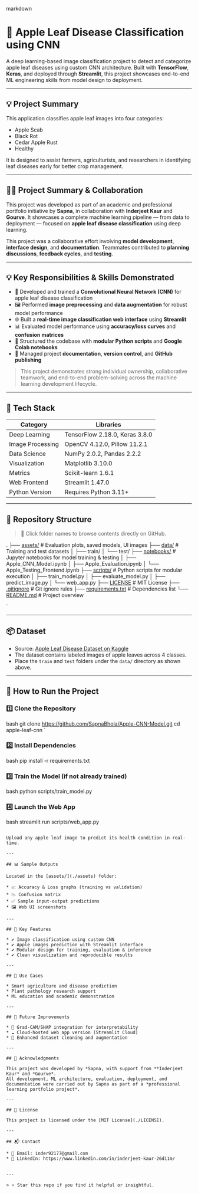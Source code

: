 markdown
# 🍎 Apple Leaf Disease Classification using CNN

A deep learning-based image classification project to detect and categorize apple leaf diseases using custom CNN architecture. Built with **TensorFlow**, **Keras**, and deployed through **Streamlit**, this project showcases end-to-end ML engineering skills from model design to deployment.

---

## 💡 Project Summary

This application classifies apple leaf images into four categories:

- Apple Scab
- Black Rot
- Cedar Apple Rust
- Healthy

It is designed to assist farmers, agriculturists, and researchers in identifying leaf diseases early for better crop management.

---

## 👩‍💻 Project Summary & Collaboration

This project was developed as part of an academic and professional portfolio initiative by **Sapna**, in collaboration with **Inderjeet Kaur** and **Gourve**. It showcases a complete machine learning pipeline — from data to deployment — focused on **apple leaf disease classification** using deep learning.

This project was a collaborative effort involving **model development**, **interface design**, and **documentation**. Teammates contributed to **planning discussions**, **feedback cycles**, and **testing**.

---

## 💡 Key Responsibilities & Skills Demonstrated

- 🧠 Developed and trained a **Convolutional Neural Network (CNN)** for apple leaf disease classification  
- 🖼️ Performed **image preprocessing** and **data augmentation** for robust model performance  
- 🌐 Built a **real-time image classification web interface** using **Streamlit**  
- 📊 Evaluated model performance using **accuracy/loss curves** and **confusion matrices**  
- 🧱 Structured the codebase with **modular Python scripts** and **Google Colab notebooks**  
- 📝 Managed project **documentation**, **version control**, and **GitHub publishing**

> This project demonstrates strong individual ownership, collaborative teamwork, and end-to-end problem-solving across the machine learning development lifecycle.

---
## 🧠 Tech Stack

| Category             | Libraries                              |
|----------------------|----------------------------------------|
| Deep Learning        | TensorFlow 2.18.0, Keras 3.8.0          |
| Image Processing     | OpenCV 4.12.0, Pillow 11.2.1            |
| Data Science         | NumPy 2.0.2, Pandas 2.2.2               |
| Visualization        | Matplotlib 3.10.0                       |
| Metrics              | Scikit-learn 1.6.1                      |
| Web Frontend         | Streamlit 1.47.0                        |
| Python Version       | Requires Python 3.11+                   |

---

## 📁 Repository Structure

> 🔗 Click folder names to browse contents directly on GitHub.



.
├── [assets/](./assets)                   # Evaluation plots, saved models, UI images
├── [data/](./data)                       # Training and test datasets
│   ├── train/
│   └── test/
├── [notebooks/](./notebooks)            # Jupyter notebooks for model training & testing
│   ├── Apple\_CNN\_Model.ipynb
│   ├── Apple\_Evaluation.ipynb
│   └── Apple\_Testing\_Frontend.ipynb
├── [scripts/](./scripts)                # Python scripts for modular execution
│   ├── train\_model.py
│   ├── evaluate\_model.py
│   ├── predict\_image.py
│   └── web\_app.py
├── [LICENSE](./LICENSE)                 # MIT License
├── [.gitignore](./.gitignore)           # Git ignore rules
├── [requirements.txt](./requirements.txt) # Dependencies list
└── [README.md](./README.md)             # Project overview

`

---

## 📦 Dataset

- Source: [Apple Leaf Disease Dataset on Kaggle](https://www.kaggle.com/datasets/ludehsar/apple-disease-dataset)
- The dataset contains labeled images of apple leaves across 4 classes.
- Place the `train` and `test` folders under the `data/` directory as shown above.

---

## 🚀 How to Run the Project

### 1️⃣ Clone the Repository

bash
git clone https://github.com/SapnaBhola/Apple-CNN-Model.git
cd apple-leaf-cnn
`

### 2️⃣ Install Dependencies

bash
pip install -r requirements.txt


### 3️⃣ Train the Model (if not already trained)

bash
python scripts/train_model.py


### 4️⃣ Launch the Web App

bash
streamlit run scripts/web_app.py
```

Upload any apple leaf image to predict its health condition in real-time.

---

## 📊 Sample Outputs

Located in the [assets/](./assets) folder:

* 📈 Accuracy & Loss graphs (training vs validation)
* 📉 Confusion matrix
* ✅ Sample input-output predictions
* 🖼️ Web UI screenshots

---

## 🎯 Key Features

* ✔️ Image classification using custom CNN
* ✔️ Apple images prediction with Streamlit interface
* ✔️ Modular design for training, evaluation & inference
* ✔️ Clean visualization and reproducible results

---

## 🌱 Use Cases

* Smart agriculture and disease prediction
* Plant pathology research support
* ML education and academic demonstration

---

## 🧪 Future Improvements

* 💬 Grad-CAM/SHAP integration for interpretability
* ☁️ Cloud-hosted web app version (Streamlit Cloud)
* 🧹 Enhanced dataset cleaning and augmentation

---

## 🤝 Acknowledgments

This project was developed by *Sapna, with support from **Inderjeet Kaur* and *Gourve*.
All development, ML architecture, evaluation, deployment, and documentation were carried out by Sapna as part of a *professional learning portfolio project*.

---

## 📄 License

This project is licensed under the [MIT License](./LICENSE).

---

## 📬 Contact

* 📧 Email: inder92177@gmail.com
* 💼 LinkedIn: https://www.linkedin.com/in/inderjeet-kaur-26d11m/


---

> ⭐ Star this repo if you find it helpful or insightful.